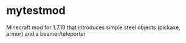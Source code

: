 # mytestmod
Minecraft mod for 1.7.10 that introduces simple steel objects (pickaxe, armor) and a beamer/teleporter
